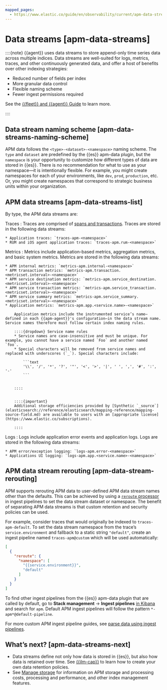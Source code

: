 ```yaml
---
mapped_pages:
  - https://www.elastic.co/guide/en/observability/current/apm-data-streams.html
---
```


# Data streams [apm-data-streams]

::::{note}
{{agent}} uses data streams to store append-only time series data across multiple indices. Data streams are well-suited for logs, metrics, traces, and other continuously generated data, and offer a host of benefits over other indexing strategies:

* Reduced number of fields per index
* More granular data control
* Flexible naming scheme
* Fewer ingest permissions required

See the [{{fleet}} and {{agent}} Guide](/reference/fleet/data-streams.md) to learn more.

::::



## Data stream naming scheme [apm-data-streams-naming-scheme]

APM data follows the `<type>-<dataset>-<namespace>` naming scheme. The `type` and `dataset` are predefined by the {{es}} apm-data plugin, but the `namespace` is your opportunity to customize how different types of data are stored in {{es}}. There is no recommendation for what to use as your namespace—​it is intentionally flexible. For example, you might create namespaces for each of your environments, like `dev`, `prod`, `production`, etc. Or, you might create namespaces that correspond to strategic business units within your organization.


## APM data streams [apm-data-streams-list]

By type, the APM data streams are:

Traces
:   Traces are comprised of [spans and transactions](learn-about-application-data-types.md). Traces are stored in the following data streams:

    * Application traces: `traces-apm-<namespace>`
    * RUM and iOS agent application traces: `traces-apm.rum-<namespace>`


Metrics
:   Metrics include application-based metrics, aggregation metrics, and basic system metrics. Metrics are stored in the following data streams:

    * APM internal metrics: `metrics-apm.internal-<namespace>`
    * APM transaction metrics: `metrics-apm.transaction.<metricset.interval>-<namespace>`
    * APM service destination metrics: `metrics-apm.service_destination.<metricset.interval>-<namespace>`
    * APM service transaction metrics: `metrics-apm.service_transaction.<metricset.interval>-<namespace>`
    * APM service summary metrics: `metrics-apm.service_summary.<metricset.interval>-<namespace>`
    * Application metrics: `metrics-apm.app.<service.name>-<namespace>`

        Application metrics include the instrumented service’s name—​defined in each {{apm-agent}}'s configuration—​in the data stream name. Service names therefore must follow certain index naming rules.

        ::::{dropdown} Service name rules
        * Service names are case-insensitive and must be unique. For example, you cannot have a service named `Foo` and another named `foo`.
        * Special characters will be removed from service names and replaced with underscores (`_`). Special characters include:

            ```text
            '\\', '/', '*', '?', '"', '<', '>', '|', ' ', ',', '#', ':', '-'
            ```


        ::::


        ::::{important}
        Additional storage efficiencies provided by [Synthetic `_source`](elasticsearch://reference/elasticsearch/mapping-reference/mapping-source-field.md) are available to users with an [appropriate license](https://www.elastic.co/subscriptions).

        ::::


Logs
:   Logs include application error events and application logs. Logs are stored in the following data streams:

    * APM error/exception logging: `logs-apm.error-<namespace>`
    * Applications UI logging: `logs-apm.app.<service.name>-<namespace>`



## APM data stream rerouting [apm-data-stream-rerouting]

APM supports rerouting APM data to user-defined APM data stream names other than the defaults. This can be achieved by using a [`reroute` processor](elasticsearch://reference/ingestion-tools/enrich-processor/reroute-processor.md) in ingest pipelines to set the data stream dataset or namespace. The benefit of separating APM data streams is that custom retention and security policies can be used.

For example, consider traces that would originally be indexed to `traces-apm-default`. To set the data stream namespace from the trace’s `service.environment` and fallback to a static string `"default"`, create an ingest pipeline named `traces-apm@custom` which will be used automatically:

```json
[
  {
    "reroute": {
      "namespace": [
        "{{service.environment}}",
        "default"
      ]
    }
  }
]
```

To find other ingest pipelines from the {{es}} apm-data plugin that are called by default, go to **Stack management** → **Ingest pipelines** [in Kibana](../../../deploy-manage/index.md) and search for `apm`. Default APM ingest pipelines will follow the pattern `*-apm*@default-pipeline`.

For more custom APM ingest pipeline guides, see [parse data using ingest pipelines](parse-data-using-ingest-pipelines.md).


## What’s next? [apm-data-streams-next]

* Data streams define not only how data is stored in {{es}}, but also how data is retained over time. See [{{ilm-cap}}](index-lifecycle-management.md) to learn how to create your own data retention policies.
* See [Manage storage](manage-storage.md) for information on APM storage and processing costs, processing and performance, and other index management features.

